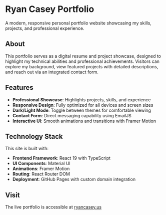 # Ryan Casey Portfolio

A modern, responsive personal portfolio website showcasing my skills, projects, and professional experience.
## About

This portfolio serves as a digital resume and project showcase, designed to highlight my technical abilities and professional achievements. Visitors can explore my background, view featured projects with detailed descriptions, and reach out via an integrated contact form.

## Features

- **Professional Showcase**: Highlights projects, skills, and experience
- **Responsive Design**: Fully optimized for all devices and screen sizes
- **Dark/Light Mode**: Toggle between themes for comfortable viewing
- **Contact Form**: Direct messaging capability using EmailJS
- **Interactive UI**: Smooth animations and transitions with Framer Motion

## Technology Stack

This site is built with:

- **Frontend Framework**: React 19 with TypeScript
- **UI Components**: Material UI
- **Animations**: Framer Motion
- **Routing**: React Router DOM
- **Deployment**: GitHub Pages with custom domain integration

## Visit

The live portfolio is accessible at [ryancasey.us](https://ryancasey.us)
